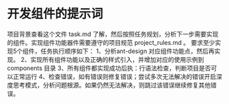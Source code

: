 
# 开发组件的提示词
项目背景查看这个文件 task.md 了解，然后按照任务规划，分析下一步需要实现的组件。实现组件功能器件需要遵守的项目规范 project_rules.md 。
要求至少实现5个组件，任务执行顺序如下：
1、分析ant-design 对应组件功能点，然后再实现。
2、实现所有组件功能以及正确的样式引入，并增加对应的使用示例到 components 目录
3、所有组件都实现成功后执：行语法检查，判断项目是否可以正常运行
4、检查错误，如有错误则修复错误；尝试多次无法解决的错误开启深度思考模式，分析问题根源。如果仍然无法解决，则跳过该错误继续修复其他错误。
